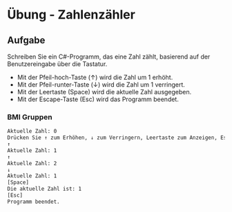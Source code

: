 # Übung - Zahlenzähler

## Aufgabe

Schreiben Sie ein C#-Programm, das eine Zahl zählt, basierend auf der Benutzereingabe über die Tastatur.

* Mit der Pfeil-hoch-Taste (↑) wird die Zahl um 1 erhöht.
* Mit der Pfeil-runter-Taste (↓) wird die Zahl um 1 verringert.
* Mit der Leertaste (Space) wird die aktuelle Zahl ausgegeben.
* Mit der Escape-Taste (Esc) wird das Programm beendet.

### BMI Gruppen

```bash
Aktuelle Zahl: 0
Drücken Sie ↑ zum Erhöhen, ↓ zum Verringern, Leertaste zum Anzeigen, Esc zum Beenden.
↑  
Aktuelle Zahl: 1  
↑  
Aktuelle Zahl: 2  
↓  
Aktuelle Zahl: 1  
[Space]  
Die aktuelle Zahl ist: 1  
[Esc]  
Programm beendet.  
```
